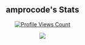 <h2 align="center">amprocode's Stats</h2>
<a href="https://github.com/amprocode">
  <p align="center">
    <img src="https://komarev.com/ghpvc/?username=amprocode" alt="Profile Views Count">
  </p>
</a>

<p align="center">
  <img src="https://github-readme-stats.vercel.app/api/?username=amprocode&title_color=4F8CC9&text_color=9f9f9f&show_icons=true&bg_color=00000000&hide_border=true&icon_color=4F8CC9&hide_title=true&count_private=false" />
</p>
